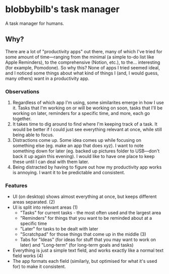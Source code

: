 # blobbybilb's task manager

A task manager for humans.

## Why?

There are a lot of "productivity apps" out there, many of which I've tried for some amount of time—ranging from the minimal (a simple to-do list like Apple Reminders), to the comprehensive (Notion, etc.), to the... interesting (for example, Pomodone). So why this? None of apps I tried seemed ideal, and I noticed some things about what kind of things I (and, I would guess, many others) want in a productivity app.

### Observations

1. Regardless of which app I'm using, some similarites emerge in how I use it. Tasks that I'm working on or will be working on soon, tasks that I'll be working on later, reminders for a specific time, and more, each go together.
2. It takes time to dig around to find where I'm keeping track of a task. It would be better if I could just see everything relevant at once, while still being able to focus.
3. Distractions come up. Some idea comes up while focusing on something else (eg. make an app that does xyz). I want to note something down for later (eg. backed up pictures folder to USB—don't back it up again this evening). I would like to have one place to keep these until I can deal with them later.
4. Being distracted by having to figure out how my productivity app works is annoying. I want it to be predictable and consistent.

### Features

- UI (on desktop) shows almost everything at once, but keeps different areas separated. (2)
- UI is split into relevant areas (1)
  - "Tasks" for current tasks - the most often used and the largest area
  - "Reminders" for things that you want to be reminded about at a specific time
  - "Later" for tasks to be dealt with later
  - "Scratchpad" for those things that come up in the middle (3)
  - Tabs for "Ideas" (for ideas for stuff that you may want to work on later) and "Long-term" (for long-term goals and tasks)
- Everything is just a simple text field, and works exactly like a normal text field works (4)
- The app formats each field (similarly, but optimised for what it's used for) to make it consistent.
